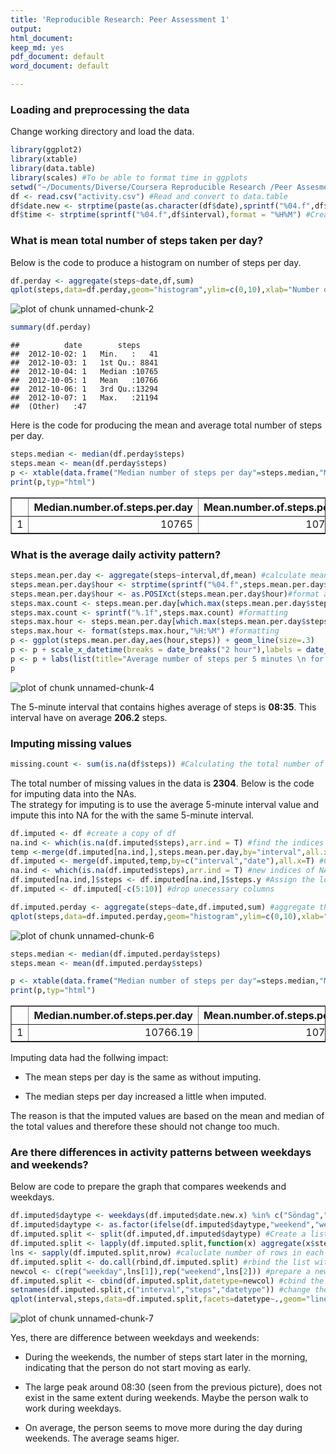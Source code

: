 ```yaml
---
title: 'Reproducible Research: Peer Assessment 1'
output:
html_document:
keep_md: yes
pdf_document: default
word_document: default

---
```



### Loading and preprocessing the data
Change working directory and load the data.

```r
library(ggplot2)
library(xtable)
library(data.table)
library(scales) #To be able to format time in ggplots
setwd("~/Documents/Diverse/Coursera Reproducible Research /Peer Assesment 1/Peeras1/RepData_PeerAssessment1/")
df <- read.csv("activity.csv") #Read and convert to data.table
df$date.new <- strptime(paste(as.character(df$date),sprintf("%04.f",df$interval)),format = "%Y-%m-%d %H%M") #Create a new date column in format POSIX
df$time <- strptime(sprintf("%04.f",df$interval),format = "%H%M") #Create a new date column in format POSIX
```

### What is mean total number of steps taken per day?
Below is the code to produce a histogram on number of steps per day.

```r
df.perday <- aggregate(steps~date,df,sum)
qplot(steps,data=df.perday,geom="histogram",ylim=c(0,10),xlab="Number of steps per day",ylab="Count",binwidth=500)
```

![plot of chunk unnamed-chunk-2](figure/unnamed-chunk-2-1.png) 

```r
summary(df.perday)
```

```
##          date        steps      
##  2012-10-02: 1   Min.   :   41  
##  2012-10-03: 1   1st Qu.: 8841  
##  2012-10-04: 1   Median :10765  
##  2012-10-05: 1   Mean   :10766  
##  2012-10-06: 1   3rd Qu.:13294  
##  2012-10-07: 1   Max.   :21194  
##  (Other)   :47
```

Here is the code for producing the mean and average total number of steps per day.

```r
steps.median <- median(df.perday$steps)
steps.mean <- mean(df.perday$steps)
p <- xtable(data.frame("Median number of steps per day"=steps.median,"Mean number of steps per day"=steps.mean))
print(p,typ="html")
```

<!-- html table generated in R 3.1.2 by xtable 1.7-4 package -->
<!-- Sun May 17 22:59:01 2015 -->
<table border=1>
<tr> <th>  </th> <th> Median.number.of.steps.per.day </th> <th> Mean.number.of.steps.per.day </th>  </tr>
  <tr> <td align="right"> 1 </td> <td align="right"> 10765 </td> <td align="right"> 10766.19 </td> </tr>
   </table>

### What is the average daily activity pattern?

```r
steps.mean.per.day <- aggregate(steps~interval,df,mean) #calculate mean steps per 5-minute interval.
steps.mean.per.day$hour <- strptime(sprintf("%04.f",steps.mean.per.day$interval),format = "%H%M") #Create a new date column in format POSIX
steps.mean.per.day$hour <- as.POSIXct(steps.mean.per.day$hour)#format as POSIXct
steps.max.count <- steps.mean.per.day[which.max(steps.mean.per.day$steps),]$steps #find max number of steps during an average day.
steps.max.count <- sprintf("%.1f",steps.max.count) #formatting
steps.max.hour <- steps.mean.per.day[which.max(steps.mean.per.day$steps),]$hour #find the hour for the max number
steps.max.hour <- format(steps.max.hour,"%H:%M") #formatting
p <- ggplot(steps.mean.per.day,aes(hour,steps)) + geom_line(size=.3)
p <- p + scale_x_datetime(breaks = date_breaks("2 hour"),labels = date_format("%H:%m"))
p <- p + labs(list(title="Average number of steps per 5 minutes \n for the whole measurement period",y="Average number of steps per 5 minutes",x="Time"))
p
```

![plot of chunk unnamed-chunk-4](figure/unnamed-chunk-4-1.png) 

The 5-minute interval that contains highes average of steps is **08:35**. This interval have on average **206.2** steps.

### Imputing missing values

```r
missing.count <- sum(is.na(df$steps)) #Calculating the total number of missing values in column steps
```
The total number of missing values in the data is **2304**.
Below is the code for imputing data into the NAs.  
The strategy for imputing is to use the average 5-minute interval value and impute this into NA for the with the same 5-minute interval.  



```r
df.imputed <- df #create a copy of df 
na.ind <- which(is.na(df.imputed$steps),arr.ind = T) #find the indices where steps are NA.
temp <-merge(df.imputed[na.ind,],steps.mean.per.day,by="interval",all.x=T)#lookup the 5-minute interval value and place in an intermediate "temp" table.
df.imputed <- merge(df.imputed,temp,by=c("interval","date"),all.x=T) #Combined table with both all existing values and a column with replace values.
na.ind <- which(is.na(df.imputed$steps),arr.ind = T) #new indices of NA rows since the table changed structure.
df.imputed[na.ind,]$steps <- df.imputed[na.ind,]$steps.y #Assign the lookuped value into the NAs.
df.imputed <- df.imputed[-c(5:10)] #drop unecessary columns

df.imputed.perday <- aggregate(steps~date,df.imputed,sum) #aggregate the steps per day
qplot(steps,data=df.imputed.perday,geom="histogram",ylim=c(0,10),xlab="Number of steps per day",ylab="Count",binwidth=500)
```

![plot of chunk unnamed-chunk-6](figure/unnamed-chunk-6-1.png) 

```r
steps.median <- median(df.imputed.perday$steps)
steps.mean <- mean(df.imputed.perday$steps)

p <- xtable(data.frame("Median number of steps per day"=steps.median,"Mean number of steps per day"=steps.mean))
print(p,typ="html")
```

<!-- html table generated in R 3.1.2 by xtable 1.7-4 package -->
<!-- Sun May 17 22:59:02 2015 -->
<table border=1>
<tr> <th>  </th> <th> Median.number.of.steps.per.day </th> <th> Mean.number.of.steps.per.day </th>  </tr>
  <tr> <td align="right"> 1 </td> <td align="right"> 10766.19 </td> <td align="right"> 10766.19 </td> </tr>
   </table>
Imputing data had the follwing impact:  

* The mean steps per day is the same as without imputing.

* The median steps per day increased a little when imputed.

The reason is that the imputed values are  based on the mean and median of the total values and therefore these should not change too much.

### Are there differences in activity patterns between weekdays and weekends?
Below are code to prepare the graph that compares weekends and weekdays.

```r
df.imputed$daytype <- weekdays(df.imputed$date.new.x) %in% c("Söndag","Lördag")create a new column "daytype" which contains TRUE for weekends.
df.imputed$daytype <- as.factor(ifelse(df.imputed$daytype,"weekend","weekday")) #Create a factor with labels Weekend and weekdays.
df.imputed.split <- split(df.imputed,df.imputed$daytype) #Create a list with two elements, one for weekdays and one for weekends.
df.imputed.split <- lapply(df.imputed.split,function(x) aggregate(x$steps~x$interval,x,mean))#group per interval per list element
lns <- sapply(df.imputed.split,nrow) #caluclate number of rows in each list element
df.imputed.split <- do.call(rbind,df.imputed.split) #rbind the list with the average values
newcol <- c(rep("weekday",lns[1]),rep("weekend",lns[2])) #prepare a new column with only character "weekdays" and "weekends"
df.imputed.split <- cbind(df.imputed.split,datetype=newcol) #cbind the new column to the imputed values.
setnames(df.imputed.split,c("interval","steps","datetype")) #change the column names (using package data.table)
qplot(interval,steps,data=df.imputed.split,facets=datetype~.,geom="line",ylab="Average number of steps per interval")
```

![plot of chunk unnamed-chunk-7](figure/unnamed-chunk-7-1.png) 
   
Yes, there are difference between weekdays and weekends:

* During the weekends, the number of steps start later in the morning, indicating that the person do not start moving as early.

* The large peak around 08:30 (seen from the previous picture), does not exist in the same extent during weekends. Maybe the person walk to work during weekdays.

* On average, the person seems to move more during the day during weekends. The average seams higer.

